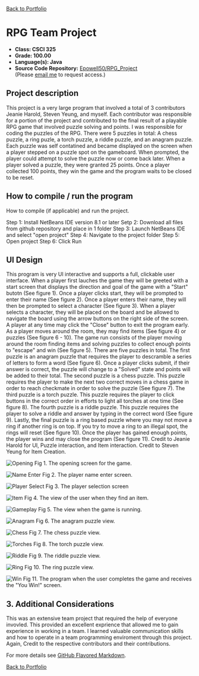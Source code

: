 [Back to Portfolio](./)

RPG Team Project
===============

-   **Class: CSCI 325** 
-   **Grade: 100.00**
-   **Language(s): Java**
-   **Source Code Repository:** [Epowell50/RPG_Project](https://github.com/Epowell50/Epowell50-RPG_Project)  
    (Please [email me](mailto:erpowell@csustudent.net?subject=GitHub%20Access) to request access.)

## Project description

This project is a very large program that involved a total of 3 contributors Jeanie Harold, Steven Yeung, and myself. Each contributor was responsible for a portion
of the project and contributed to the final result of a playable RPG game that involved puzzle solving and points. I was responsible for coding the puzzles of the RPG.
There were 5 puzzles in total: A chess puzzle, a ring puzle, a torch puzzle, a riddle puzzle, and an anagram puzzle. Each puzzle was self contatined and became displayed
on the screen when a player stepped on a puzzle spot on the gameboard. When prompted, the player could attempt to solve the puzzle now or come back later. When a player
solved a puzzle, they were granted 25 points. Once a player collected 100 points, they win the game and the program waits to be closed to be reset.

## How to compile / run the program

How to compile (if applicable) and run the project.

Step 1: Install NetBeans IDE version 8.1 or later
Setp 2: Download all files from github repository and place in 1 folder
Step 3: Launch NetBeans IDE and select "open project"
Step 4: Navigate to the project folder
Step 5: Open project
Step 6: Click Run

## UI Design

This program is very UI interactive and supports a full, clickable user interface. When a player first lauches the game they will be greeted with a start screen
that displays the direction and goal of the game with a "Start" butotn (See figure 1). Once a player clicks start, they will be prompted to enter their name (See figure 2).
Once a player enters their name, they will then be prompted to select a character (See figure 3). When a player selects a character, they will be placed on the board and be
allowed to navigate the board using the arrow buttons on the right side of the screen. A player at any time may click the "Close" button to exit the program early. As a player moves around the room, they may find items (See figure 4) or puzzles (See figure 6 - 10). The game run consists of the player moving around the room finding items and solving puzzles to collect enough points to "escape" and win (See figure 5). There are five puzzles in total. The first puzzle is an anagram puzzle that requires the player to descramble a series of letters to form a word (See figure 6). Once a player clicks submit, if their answer is correct, the puzzle will change to a "Solved" state and points
will be added to their total. The second puzzle is a chess puzzle. This puzzle requires the player to make the next two correct moves in a chess game in order to reach checkmate
in order to solve the puzzle (See figure 7). The third puzzle is a torch puzzle. This puzzle requires the player to click buttons in the correct order in efforts to light all
torches at one time (See figure 8). The fourth puzzle is a riddle puzzle. This puzzle requires the player to solve a riddle and answer by typing in the correct word (See figure 9). Lastly, the final puzzle is a ring based puzzle where you may not move a ring if another ring is on top. If you try to move a ring to an illegal spot, the rings will reset (See figure 10). Once the player has gained enough points, the player wins and may close the program (See figure 11). Credit to Jeanie Harold for UI, Puzzle interaction, and Item interaction. Credit to Steven Yeung for Item Creation.

![Opening](images/OOP/Opening.JPG)
Fig 1. The opening screen for the game.

![Name Enter](images/OOP/Player_Name.JPG)
Fig 2. The player name enter screen.

![Player Select](images/OOP/Player_Selection.JPG)
Fig 3. The player selection screen

![Item](images/OOP/Item.JPG)
Fig 4. The view of the user when they find an item.

![Gameplay](images/OOP/Game_Run.JPG)
Fig 5. The view when the game is running.

![Anagram](images/OOP/Anogram_Puzzle.JPG)
Fig 6. The anagram puzzle view.

![Chess](images/OOP/Chess_Puzzle.JPG)
Fig 7. The chess puzzle view.

![Torches](images/OOP/Torch_Puzzle.JPG)
Fig 8. The torch puzzle view.

![Riddle](images/OOP/Time_Puzzle.JPG)
Fig 9. The riddle puzzle view.

![Ring](images/OOP/Ring_Puzzle.JPG)
Fig 10. The ring puzzle view.

![Win](images/OOP/Win.JPG)
Fig 11. The program when the user completes the game and receives the "You Win!" screen.

## 3. Additional Considerations

This was an extensive team project that required the help of everyone invovled. This provided an excellent exprience that allowed
me to gain experience in working in a team. I learned valuable communication skills and how to operate in a team programming enviroment through this project. Again, Credit to the respective contributors and their contributions.

For more details see [GitHub Flavored Markdown](https://guides.github.com/features/mastering-markdown/).

[Back to Portfolio](./)
